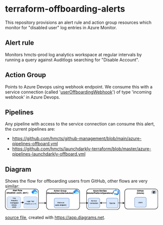 # terraform-offboarding-alerts

This repository provisions an alert rule and action group resources which monitor for "disabled user" log entries in Azure Monitor. 
## Alert rule
Monitors hmcts-prod log analytics workspace at regular intervals by running a query against Auditlogs searching for "Disable Account".
## Action Group
Points to Azure Devops using webhook endpoint. We consume this with a service connection (called '[userOffboardingWebhook](https://dev.azure.com/hmcts/PlatformOperations/_settings/adminservices?resourceId=e60677d0-66c4-4337-869b-5f5ad503d7c8)') of type 'incoming webhook' in Azure Devops.
## Pipelines

Any pipeline with access to the service connection can consume this alert, the current pipelines are:
 - https://github.com/hmcts/github-management/blob/main/azure-pipelines-offboard.yml
 - https://github.com/hmcts/launchdarkly-terraform/blob/master/azure-pipelines-launchdarkly-offboard.yml

## Diagram

Shows the flow for offboarding users from GitHub, other flows are very similar:
![FlowChart](images/offboarduser.png)

[source file](https://github.com/hmcts/terraform-offboarding-alerts/images/offboarduser.xml), created with https://app.diagrams.net.
